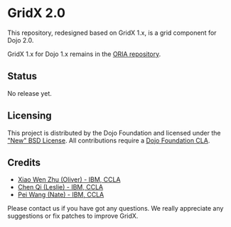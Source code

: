 # GridX 2.0

This repository, redesigned based on GridX 1.x, is a grid component for Dojo 2.0.

GridX 1.x for Dojo 1.x remains in the [ORIA repository](https://github.com/oria/gridx).

## Status

No release yet.

## Licensing

This project is distributed by the Dojo Foundation and licensed under the ["New" BSD License](https://github.com/dojo/dojo/blob/master/LICENSE#L13-L41).
All contributions require a [Dojo Foundation CLA](http://dojofoundation.org/about/claForm).

## Credits

* [Xiao Wen Zhu (Oliver) - IBM, CCLA](mailto:zhuxw1984@gmail.com)
* [Chen Qi (Leslie) - IBM, CCLA](mailto:yurychika@gmail.com)
* [Pei Wang (Nate) - IBM, CCLA](mailto:supnate@gmail.com)

Please contact us if you have got any questions. We really appreciate any suggestions or fix patches to improve GridX.
